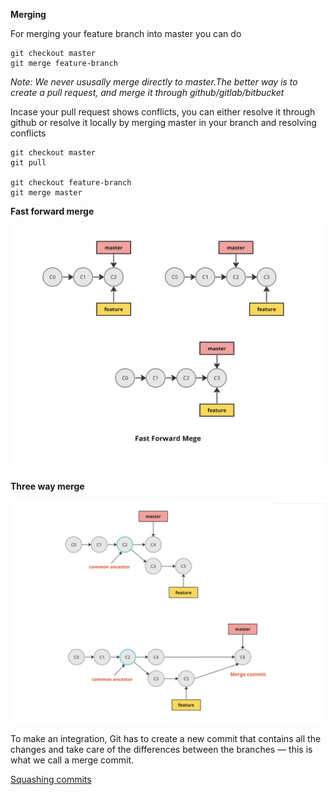 **Merging**

For merging your feature branch into master
you can do

```shell
git checkout master
git merge feature-branch
```

_Note: We never ususally merge directly to master.The better way is to create a pull request, and merge it through github/gitlab/bitbucket_

Incase your pull request shows conflicts, you can either resolve it through github or resolve it locally by merging master in your branch and resolving conflicts

```shell
git checkout master
git pull

git checkout feature-branch
git merge master
```

**Fast forward merge**

![alt text](../images/image-13.png)

**Three way merge**

![alt text](../images/image-14.png)

To make an integration, Git has to create a new commit that contains all the changes and take care of the differences between the branches — this is what we call a merge commit.

[Squashing commits](squashing.md)

